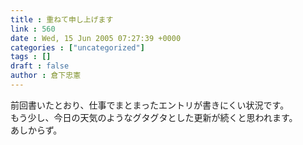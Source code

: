 ```yaml
---
title : 重ねて申し上げます
link : 560
date : Wed, 15 Jun 2005 07:27:39 +0000
categories : ["uncategorized"]
tags : []
draft : false
author : 倉下忠憲
---
```


前回書いたとおり、仕事でまとまったエントリが書きにくい状況です。<BR>もう少し、今日の天気のようなグタグタとした更新が続くと思われます。<BR>あしからず。<br><br>
